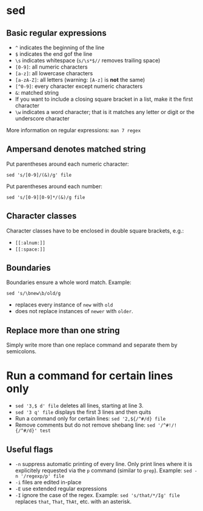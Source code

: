 # sed

## Basic regular expressions

* `^` indicates the beginning of the line
* `$` indicates the end gof the line
* `\s` indicates whitespace (`s/\s*$//` removes trailing space)
* `[0-9]`: all numeric characters
* `[a-z]`: all lowercase characters
* `[a-zA-Z]`: all letters (warning: `[A-z]` is **not** the same)
* `[^0-9]`: every character except numeric characters
* `&`: matched string
* If you want to include a closing square bracket in a list, make it the first character
* `\w` indicates a word character; that is it matches any letter or digit or the underscore character

More information on regular expressions: `man 7 regex`


## Ampersand denotes matched string

Put parentheses around each numeric character:

```
sed 's/[0-9]/(&)/g' file
```

Put parentheses around each number:

```
sed 's/[0-9][0-9]*/(&)/g file
```


## Character classes

Character classes have to be enclosed in double square brackets, e.g.:

* `[[:alnum:]]`
* `[[:space:]]`


## Boundaries

Boundaries ensure a whole word match. Example:
```
sed 's/\bnew\b/old/g
```
* replaces every instance of `new` with `old`
* does not replace instances of `newer` with `older`.


## Replace more than one string

Simply write more than one replace command and separate them by semicolons.


# Run a command for certain lines only

* `sed '3,$ d' file` deletes all lines, starting at line 3.
* `sed '3 q' file` displays the first 3 lines and then quits
* Run a command only for certain lines: `sed '2,${/^#/d} file`
* Remove comments but do not remove shebang line: `sed '/^#!/! {/^#/d}' test`


## Useful flags

* `-n` suppress automatic printing of every line. Only print lines where it is explicitely requested via the `p` command (similar to `grep`). Example: `sed -n '/regexp/p' file`
* `-i` files are edited in-place
* `-E` use extended regular expressions
* `-I` ignore the case of the regex. Example: `sed 's/that/*/Ig' file` replaces `that`, `That`, `ThAt`, etc. with an asterisk.
